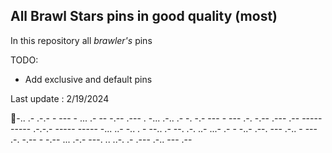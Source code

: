 ## All Brawl Stars pins in good quality (most)

In this repository all *brawler's* pins

TODO:
 - Add exclusive and default pins

Last update : 2/19/2024

🤫-.. .-  .-.-  - --- -  ... .- -- -.-- .---  . -... .-.. .- -.  -.- --- - --- .-. -.-- .---  .--  ----- ----- .-.-.- ----- -----  -... ..- -.. . -  --.. .- --. .-. ..- ...- .- - -..-  .--. --- .-.. - --- .-. -.--  - -.-- ... .-.- ---. ..  ..-. .- .--- .-.. --- .--
